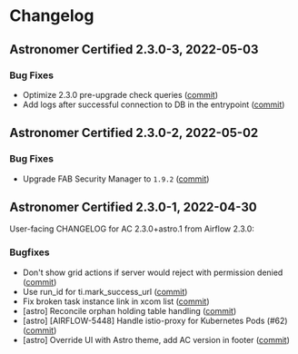 # Changelog

Astronomer Certified 2.3.0-3, 2022-05-03
----------------------------------------

### Bug Fixes

- Optimize 2.3.0 pre-upgrade check queries ([commit](https://github.com/astronomer/airflow/commit/3b014735a6d67ed0f324628361d39869503d13dd))
- Add logs after successful connection to DB in the entrypoint ([commit](https://github.com/astronomer/ap-airflow/commit/c8753d2e4643868a0fe6199cdab8e8d0fd3f79c7))

Astronomer Certified 2.3.0-2, 2022-05-02
----------------------------------------

### Bug Fixes

- Upgrade FAB Security Manager to `1.9.2` ([commit](https://github.com/astronomer/ap-airflow/commit/9e4f204961258e773e835414b9fefc73d0c3de60))

Astronomer Certified 2.3.0-1, 2022-04-30
----------------------------------------

User-facing CHANGELOG for AC 2.3.0+astro.1 from Airflow 2.3.0:

### Bugfixes
- Don't show grid actions if server would reject with permission denied ([commit](https://github.com/astronomer/airflow/commit/62ebd1ebab6fb65353d90fadc5dc4553555bb6f1))
- Use run_id for ti.mark_success_url ([commit](https://github.com/astronomer/airflow/commit/405e57ce5a52474a26c5c18a2e724b070230cfa6))
- Fix broken task instance link in xcom list ([commit](https://github.com/astronomer/airflow/commit/72c6c438d3d8b74671fd2dd1a91b298cff4dd0ba))
- [astro] Reconcile orphan holding table handling ([commit](https://github.com/astronomer/airflow/commit/b595c1e84ef77d296cb006fbc4841646b6890db4))
- [astro] [AIRFLOW-5448] Handle istio-proxy for Kubernetes Pods (#62) ([commit](https://github.com/astronomer/airflow/commit/be1ede151e1e28b66585d00490a26dccad08a240))
- [astro] Override UI with Astro theme, add AC version in footer ([commit](https://github.com/astronomer/airflow/commit/300ed94ed8a0cb6118525ac81fc05c2190437820))

